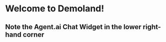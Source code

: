 # Welcome to Demoland!

## Note the Agent.ai Chat Widget in the lower right-hand corner
<html>
<body>
<!-- agent.ai chat widget begin -->
   <script id="user-care-script" src="https://webclient.agent.ai/js/agentai.js"></script>
   <script>
       AgentAI.initialize({
           'app_id': 'udvlVlwJLtdfGpuFvelhqw',
           'api_key': 'AHTN65UUJVE4Q0002UPWNPOZ262FC3DAWLS2KJH3XE',
           'allow_location': true,
           'api_domain': 'agent-demo01.agent.ai'
       });
   </script>
<!-- agent.ai chat widget end -->
</body>
</html>
